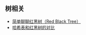 ## 树相关  

* [简单聊聊红黑树（Red Black Tree）](https://www.cnblogs.com/xiao2shiqi/p/11301052.html)  
* [哈希表和红黑树的对比](https://blog.csdn.net/ljlstart/article/details/51335687)  
